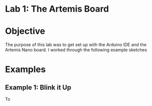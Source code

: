 Lab 1: The Artemis Board
======

# Objective
The purpose of this lab was to get set up with the Arduino IDE and the Artemis Nano board. I worked through the following example sketches

# Examples

## Example 1: Blink it Up

To
